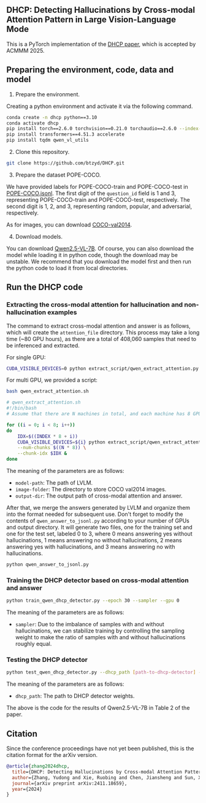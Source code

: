 ## DHCP: Detecting Hallucinations by Cross-modal Attention Pattern in Large Vision-Language Mode

This is a PyTorch implementation of the [DHCP paper](https://arxiv.org/abs/2411.18659), which is accepted by ACMMM 2025.

## Preparing the environment, code, data and model

1. Prepare the environment.

Creating a python environment and activate it via the following command.

```bash
conda create -n dhcp python==3.10
conda activate dhcp
pip install torch==2.6.0 torchvision==0.21.0 torchaudio==2.6.0 --index-url https://download.pytorch.org/whl/cu118
pip install transformers==4.51.3 accelerate
pip install tqdm qwen_vl_utils
```

2. Clone this repository.

```bash
git clone https://github.com/btzyd/DHCP.git
```

3. Prepare the dataset POPE-COCO.

We have provided labels for POPE-COCO-train and POPE-COCO-test in [POPE-COCO.jsonl](POPE-COCO.jsonl). The first digit of the `question_id` field is 1 and 3, representing POPE-COCO-train and POPE-COCO-test, respectively. The second digit is 1, 2, and 3, representing random, popular, and adversarial, respectively.

As for images, you can download [COCO-val2014](http://images.cocodataset.org/zips/val2014.zip). 


4. Download models.

You can download [Qwen2.5-VL-7B](https://huggingface.co/Qwen/Qwen2.5-VL-7B-Instruct). Of course, you can also download the model while loading it in python code, though the download may be unstable. We recommend that you download the model first and then run the python code to load it from local directories.

## Run the DHCP code

### Extracting the cross-modal attention for hallucination and non-hallucination examples

The command to extract cross-modal attention and answer is as follows, which will create the ``attention_file`` directory. This process may take a long time (~80 GPU hours), as there are a total of 408,060 samples that need to be inferenced and extracted.

For single GPU:

```bash
CUDA_VISIBLE_DEVICES=0 python extract_script/qwen_extract_attention.py
```
For multi GPU, we provided a script:
```bash
bash qwen_extract_attention.sh
```

```bash
# qwen_extract_attention.sh
#!/bin/bash
# Assume that there are N machines in total, and each machine has 8 GPUs. Index is an environment variable, representing the serial number of each machine, starting from 0 to N-1.

for ((i = 0; i < 8; i++))
do
    IDX=$((INDEX * 8 + i))
    CUDA_VISIBLE_DEVICES=${i} python extract_script/qwen_extract_attention.py \
    --num-chunks $((N * 8)) \
    --chunk-idx $IDX &
done
```

The meaning of the parameters are as follows:

- `model-path`: The path of LVLM.
- `image-folder`: The directory to store COCO val2014 images.
- `output-dir`: The output path of cross-modal attention and answer.

After that, we merge the answers generated by LVLM and organize them into the format needed for subsequent use. Don't forget to modify the contents of `qwen_answer_to_jsonl.py` according to your number of GPUs and output directory. It will generate two files, one for the training set and one for the test set, labeled 0 to 3, where 0 means answering yes without hallucinations, 1 means answering no without hallucinations, 2 means answering yes with hallucinations, and 3 means answering no with hallucinations.

```bash
python qwen_answer_to_jsonl.py
```

### Training the DHCP detector based on cross-modal attention and answer

```bash
python train_qwen_dhcp_detector.py --epoch 30 --sampler --gpu 0
```

The meaning of the parameters are as follows:
- `sampler`: Due to the imbalance of samples with and without hallucinations, we can stabilize training by controlling the sampling weight to make the ratio of samples with and without hallucinations roughly equal.

### Testing the DHCP detector

```bash
python test_qwen_dhcp_detector.py --dhcp_path [path-to-dhcp-detector] --gpu 0
```

The meaning of the parameters are as follows:

- ``dhcp_path``: The path to DHCP detector weights.

The above is the code for the results of Qwen2.5-VL-7B in Table 2 of the paper.

## Citation
Since the conference proceedings have not yet been published, this is the citation format for the arXiv version.

```bibtex
@article{zhang2024dhcp,
  title={DHCP: Detecting Hallucinations by Cross-modal Attention Pattern in Large Vision-Language Models},
  author={Zhang, Yudong and Xie, Ruobing and Chen, Jiansheng and Sun, Xingwu and Wang, Yu and others},
  journal={arXiv preprint arXiv:2411.18659},
  year={2024}
}
```
